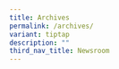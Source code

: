 ```yaml
---
title: Archives
permalink: /archives/
variant: tiptap
description: ""
third_nav_title: Newsroom
---
```

